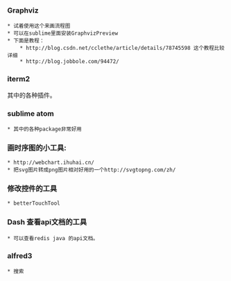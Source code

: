 
### Graphviz
    * 试着使用这个来画流程图
    * 可以在sublime里面安装GraphvizPreview
    * 下面是教程：
	    * http://blog.csdn.net/cclethe/article/details/78745598 这个教程比较详细
	    * http://blog.jobbole.com/94472/

### iterm2
其中的各种插件。

### sublime atom
    * 其中的各种package非常好用

### 画时序图的小工具:
	* http://webchart.ihuhai.cn/
	* 把svg图片转成png图片相对好用的一个http://svgtopng.com/zh/

### 修改控件的工具
	* betterTouchTool

### Dash 查看api文档的工具
	* 可以查看redis java 的api文档。	

### alfred3 
	* 搜索
